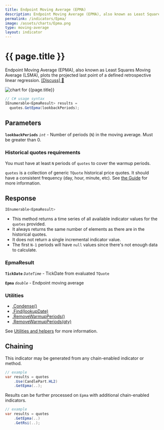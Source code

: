 ```yaml
---
title: Endpoint Moving Average (EPMA)
description: Endpoint Moving Average (EPMA), also known as Least Squares Moving Average (LSMA), plots the projected last point of a defined retrospective linear regression.
permalink: /indicators/Epma/
image: /assets/charts/Epma.png
type: moving-average
layout: indicator
---
```


# {{ page.title }}

Endpoint Moving Average (EPMA), also known as Least Squares Moving Average (LSMA), plots the projected last point of a defined retrospective linear regression.
[[Discuss] &#128172;]({{site.github.repository_url}}/discussions/371 "Community discussion about this indicator")

![chart for {{page.title}}]({{site.baseurl}}{{page.image}})

```csharp
// C# usage syntax
IEnumerable<EpmaResult> results =
  quotes.GetEpma(lookbackPeriods);
```

## Parameters

**`lookbackPeriods`** _`int`_ - Number of periods (`N`) in the moving average.  Must be greater than 0.

### Historical quotes requirements

You must have at least `N` periods of `quotes` to cover the warmup periods.

`quotes` is a collection of generic `TQuote` historical price quotes.  It should have a consistent frequency (day, hour, minute, etc).  See [the Guide]({{site.baseurl}}/guide/#historical-quotes) for more information.

## Response

```csharp
IEnumerable<EpmaResult>
```

- This method returns a time series of all available indicator values for the `quotes` provided.
- It always returns the same number of elements as there are in the historical quotes.
- It does not return a single incremental indicator value.
- The first `N-1` periods will have `null` values since there's not enough data to calculate.

### EpmaResult

**`TickDate`** _`DateTime`_ - TickDate from evaluated `TQuote`

**`Epma`** _`double`_ - Endpoint moving average

### Utilities

- [.Condense()]({{site.baseurl}}/utilities#condense)
- [.Find(lookupDate)]({{site.baseurl}}/utilities#find-indicator-result-by-date)
- [.RemoveWarmupPeriods()]({{site.baseurl}}/utilities#remove-warmup-periods)
- [.RemoveWarmupPeriods(qty)]({{site.baseurl}}/utilities#remove-warmup-periods)

See [Utilities and helpers]({{site.baseurl}}/utilities#utilities-for-indicator-results) for more information.

## Chaining

This indicator may be generated from any chain-enabled indicator or method.

```csharp
// example
var results = quotes
    .Use(CandlePart.HL2)
    .GetEpma(..);
```

Results can be further processed on `Epma` with additional chain-enabled indicators.

```csharp
// example
var results = quotes
    .GetEpma(..)
    .GetRsi(..);
```
